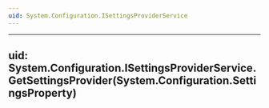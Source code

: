 ```yaml
---
uid: System.Configuration.ISettingsProviderService
---
```


---
uid: System.Configuration.ISettingsProviderService.GetSettingsProvider(System.Configuration.SettingsProperty)
---
